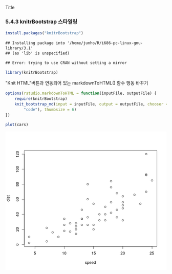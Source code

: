 Title

### 5.4.3 knitrBootstrap 스타일링


```r
install.packages("knitrBootstrap")
```

```
## Installing package into '/home/junho/R/i686-pc-linux-gnu-library/3.1'
## (as 'lib' is unspecified)
```

```
## Error: trying to use CRAN without setting a mirror
```

```r
library(knitrBootstrap)
```


"Knit HTML"버튼과 연동되어 있는  markdownToHTML() 함수 행동 바꾸기

```r
options(rstudio.markdownToHTML = function(inputFile, outputFile) {
    require(knitrBootstrap)
    knit_bootstrap_md(input = inputFile, output = outputFile, chooser = c("boot", 
        "code"), thumbsize = 6)
})
```




```r
plot(cars)
```

![plot of chunk unnamed-chunk-3](figure/unnamed-chunk-3.png) 


